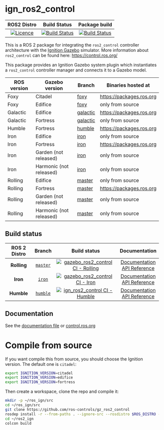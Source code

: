 # ign_ros2_control

ROS2 Distro | Build Status | Package build |
:---------: | :----: | :----------: |
[![Licence](https://img.shields.io/badge/License-Apache%202.0-blue.svg)](https://opensource.org/licenses/Apache-2.0) |  [![Build Status](http://build.ros2.org/buildStatus/icon?job=Hdev__gz_ros2_control__ubuntu_focal_amd64)](http://build.ros2.org/job/Hdev__gz_ros2_control__ubuntu_focal_amd64) |  [![Build Status](http://build.ros2.org/buildStatus/icon?job=Hbin_uF64__gz_ros2_control__ubuntu_focal_amd64__binary)](http://build.ros2.org/job/Hbin_uF64__gz_ros2_control__ubuntu_focal_amd64__binary) |

This is a ROS 2 package for integrating the `ros2_control` controller architecture with the [Ignition Gazebo](http://ignitionrobotics.org/) simulator.
More information about `ros2_control` can be found here: https://control.ros.org/

This package provides an Ignition Gazebo system plugin which instantiates a `ros2_control` controller manager and connects it to a Gazebo model.

ROS version | Gazebo version | Branch | Binaries hosted at
-- | -- | -- | --
Foxy | Citadel | [foxy](https://github.com/ros-controls/gz_ros2_control/tree/foxy) | https://packages.ros.org
Foxy | Edifice | [foxy](https://github.com/ros-controls/gz_ros2_control/tree/foxy) | only from source
Galactic | Edifice | [galactic](https://github.com/ros-controls/gz_ros2_control/tree/galactic) | https://packages.ros.org
Galactic | Fortress | [galactic](https://github.com/ros-controls/gz_ros2_control/tree/galactic) | only from source
Humble | Fortress | [humble](https://github.com/ros-controls/gz_ros2_control/tree/humble) | https://packages.ros.org
Iron | Edifice | [iron](https://github.com/ros-controls/gz_ros2_control/tree/iron) | only from source
Iron | Fortress | [iron](https://github.com/ros-controls/gz_ros2_control/tree/iron) | https://packages.ros.org
Iron | Garden (not released) | [iron](https://github.com/ros-controls/gz_ros2_control/tree/iron) | only from source
Iron | Harmonic (not released) | [iron](https://github.com/ros-controls/gz_ros2_control/tree/iron) | only from source
Rolling | Edifice | [master](https://github.com/ros-controls/gz_ros2_control/tree/master) | only from source
Rolling | Fortress | [master](https://github.com/ros-controls/gz_ros2_control/tree/master) | https://packages.ros.org
Rolling | Garden (not released) | [master](https://github.com/ros-controls/gz_ros2_control/tree/master) | only from source
Rolling | Harmonic (not released) | [master](https://github.com/ros-controls/gz_ros2_control/tree/master) | only from source

## Build status

ROS 2 Distro | Branch | Build status | Documentation
:----------: | :----: | :----------: | :-----------:
**Rolling** | [`master`](https://github.com/ros-controls/gz_ros2_control/tree/master) | [![gazebo_ros2_control CI - Rolling](https://github.com/ros-controls/gz_ros2_control/actions/workflows/ci-rolling.yaml/badge.svg?branch=master)](https://github.com/ros-controls/gz_ros2_control/actions/workflows/ci-rolling.yaml) | [Documentation](https://control.ros.org/master/index.html) <br /> [API Reference](https://control.ros.org/master/doc/api/index.html)
**Iron** | [`iron`](https://github.com/ros-controls/gz_ros2_control/tree/iron) | [![gazebo_ros2_control CI - Iron](https://github.com/ros-controls/gz_ros2_control/actions/workflows/ci-iron.yaml/badge.svg?branch=iron)](https://github.com/ros-controls/gz_ros2_control/actions/workflows/ci-iron.yaml) | [Documentation](https://control.ros.org/iron/index.html) <br /> [API Reference](https://control.ros.org/iron/doc/api/index.html)
**Humble** | [`humble`](https://github.com/ros-controls/gz_ros2_control/tree/humble) | [![ign_ros2_control CI - Humble](https://github.com/ros-controls/gz_ros2_control/actions/workflows/ci.yaml/badge.svg?branch=humble)](https://github.com/ros-controls/gz_ros2_control/actions/workflows/ci.yaml) | [Documentation](https://control.ros.org/humble/index.html) <br /> [API Reference](https://control.ros.org/humble/doc/api/index.html)

## Documentation
See the [documentation file](doc/index.rst) or [control.ros.org](https://control.ros.org/master/doc/simulators/gz_ros2_control/doc/index.html)

# Compile from source

If you want compile this from source, you should choose the Ignition version. The default one is `citadel`:

```bash
export IGNITION_VERSION=citadel
export IGNITION_VERSION=edifice
export IGNITION_VERSION=fortress
```

Then create a workspace, clone the repo and compile it:

```bash
mkdir -p ~/ros_ign/src
cd ~/ros_ign/src
git clone https://github.com/ros-controls/gz_ros2_control
rosdep install -r --from-paths . --ignore-src --rosdistro $ROS_DISTRO -y
cd ~/ros2_ign
colcon build
```
